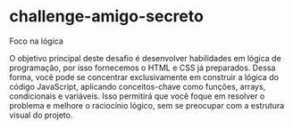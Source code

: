 # challenge-amigo-secreto

Foco na lógica

O objetivo principal deste desafio é desenvolver habilidades em lógica de programação, por isso fornecemos o HTML e CSS já preparados. Dessa forma, você pode se concentrar exclusivamente em construir a lógica do código JavaScript, aplicando conceitos-chave como funções, arrays, condicionais e variáveis. Isso permitirá que você foque em resolver o problema e melhore o raciocínio lógico, sem se preocupar com a estrutura visual do projeto.
